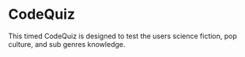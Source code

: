 # CodeQuiz

This timed CodeQuiz is designed to test the users science fiction, pop culture, and sub genres knowledge.   
